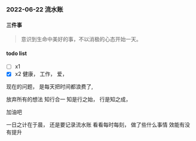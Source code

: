 ### 2022-06-22 流水账

#### 三件事
> 意识到生命中美好的事，不以消极的心态开始一天。

#### todo list
- [ ] x1
- [x] x2
健康，
工作，
爱，

现在的问题，
是每天把时间都浪费了,

放弃所有的想法
知行合一
知是行之始，
行是知之成，

加油吧

一日之计在于晨，
还是要记录流水账
看看每时每刻，
做了些什么事情
效能有没有提升



